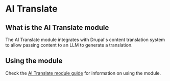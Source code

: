# AI Translate
## What is the AI Translate module
The AI Translate module integrates with Drupal's content translation system to
allow passing content to an LLM to generate a translation.

## Using the module
Check the [AI Translate module guide](https://project.pages.drupalcode.org/ai/latest/modules/ai_translate/) for
information on using the module.
